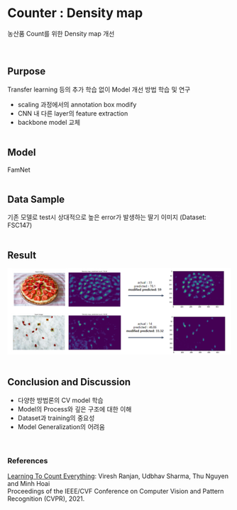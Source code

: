 # Counter : Density map
농산품 Count를 위한 Density map 개선
</br></br></br>

## Purpose
Transfer learning 등의 추가 학습 없이 Model 개선 방법 학습 및 연구  
- scaling 과정에서의 annotation box modify  
- CNN 내 다른 layer의 feature extraction
- backbone model 교체
</br></br>
## Model
FamNet
</br></br>

## Data Sample
기존 모델로 test시 상대적으로 높은 error가 발생하는 딸기 이미지 (Dataset: FSC147)
</br></br>

## Result

![example](https://github.com/Farmer-from-Space/midlevel_project/blob/main/hsh/img/counter%20result.png)
</br></br>

## Conclusion and Discussion
- 다양한 방법론의 CV model 학습
- Model의 Process와 깊은 구조에 대한 이해
- Dataset과 training의 중요성
- Model Generalization의 어려움
</br></br></br>

### References
[Learning To Count Everything](https://github.com/cvlab-stonybrook/LearningToCountEverything):
Viresh Ranjan, Udbhav Sharma, Thu Nguyen and Minh Hoai</br>
Proceedings of the IEEE/CVF Conference on Computer Vision and Pattern Recognition (CVPR), 2021.
